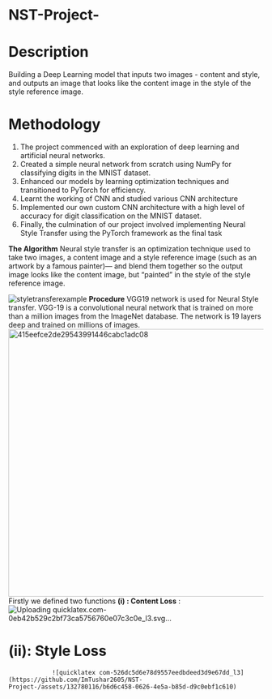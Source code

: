 # NST-Project-
# Description
Building a Deep Learning model that inputs two images - content and style, and outputs an image that looks like the content image in the style of the style reference image.
 
# Methodology 
1. The project commenced with an exploration of deep learning and artificial neural networks.
2. Created a simple neural network from scratch using NumPy for classifying digits in the MNIST dataset.
3. Enhanced our models by learning optimization techniques and transitioned to PyTorch for efficiency.
4. Learnt the working of CNN and studied various CNN architecture 
5. Implemented our own custom CNN architecture with a high level of accuracy for digit classification on the MNIST dataset.
6. Finally, the culmination of our project involved implementing Neural Style Transfer using the PyTorch framework as the final task

 **The Algorithm**
      Neural style transfer is an optimization technique used to take two images,
 a content image and a style reference image (such as an artwork by a famous painter)—
and blend them together so the output image looks like the content image, but “painted” in the style of the style reference image.

![styletransferexample](https://github.com/ImTushar2605/NST-Project-/assets/132780116/1f0e51b4-7f86-417f-8bf0-a807b194509b)
**Procedure** 
VGG19 network is used for Neural Style transfer. VGG-19 is a convolutional neural network that is trained on more than a million images from the ImageNet database. The network is 19 layers deep and trained on millions of images. 
<img width="528" alt="415eefce2de29543991446cabc1adc08" src="https://github.com/ImTushar2605/NST-Project-/assets/132780116/fa34744d-bee8-4c21-890a-169572511e49">
Firstly we defined two functions
**(i) : Content Loss** :
        ![Uploading quicklatex.com-0eb42b529c2bf73ca5756760e07c3c0e_l3.svg…]()
 # (ii): Style Loss      
                ![quicklatex com-526dc5d6e78d9557eedbdeed3d9e67dd_l3](https://github.com/ImTushar2605/NST-Project-/assets/132780116/b6d6c458-0626-4e5a-b85d-d9c0ebf1c610)
                    
                                   


